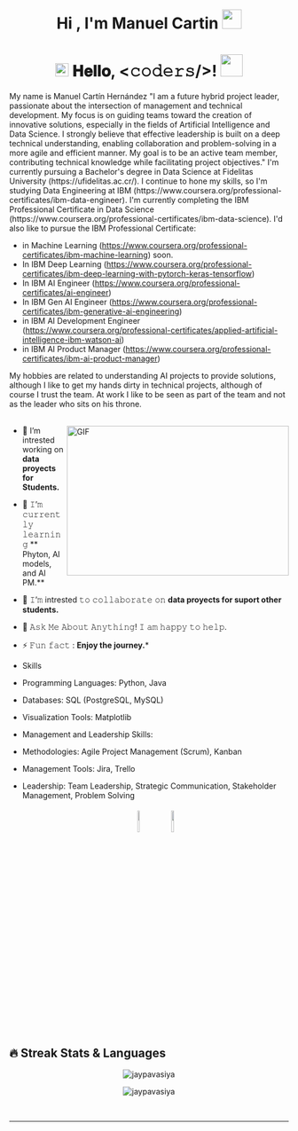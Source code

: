 <h1 align="center">Hi , I'm Manuel Cartin <img src="https://media.giphy.com/media/hvRJCLFzcasrR4ia7z/giphy.gif" width="35"></h1>

 
</h1>
<h1 align="center">
  <img src="GIF/Earth.gif" width="24px">
  𝐇𝐞𝐥𝐥𝐨, &lt;𝚌𝚘𝚍𝚎𝚛𝚜/&gt;!
  <img src="GIF/Hi.gif" width="40px" />
</h1>
My name is Manuel Cartín Hernández "I am a future hybrid project leader, passionate about the intersection of management and technical development. My focus is on guiding teams toward the creation of innovative solutions, especially in the fields of Artificial Intelligence and Data Science. I strongly believe that effective leadership is built on a deep technical understanding, enabling collaboration and problem-solving in a more agile and efficient manner. My goal is to be an active team member, contributing technical knowledge while facilitating project objectives."
I'm currently pursuing a Bachelor's degree in Data Science at Fidelitas University (https://ufidelitas.ac.cr/). I continue to hone my skills, so I'm studying Data Engineering at IBM (https://www.coursera.org/professional-certificates/ibm-data-engineer). I'm currently completing the IBM Professional Certificate in Data Science (https://www.coursera.org/professional-certificates/ibm-data-science). I'd also like to pursue the IBM Professional Certificate: 

- in Machine Learning (https://www.coursera.org/professional-certificates/ibm-machine-learning) soon.
- In IBM Deep Learning (https://www.coursera.org/professional-certificates/ibm-deep-learning-with-pytorch-keras-tensorflow)
- In IBM AI Engineer (https://www.coursera.org/professional-certificates/ai-engineer)
- In IBM Gen AI Engineer (https://www.coursera.org/professional-certificates/ibm-generative-ai-engineering)
- in IBM AI Development Engineer (https://www.coursera.org/professional-certificates/applied-artificial-intelligence-ibm-watson-ai)
- in IBM AI Product Manager (https://www.coursera.org/professional-certificates/ibm-ai-product-manager)

My hobbies are related to understanding AI projects to provide solutions, although I like to get my hands dirty in technical projects, although of course I trust the team. At work I like to be seen as part of the team and not as the leader who sits on his throne.
<br/>
<br/>

<p><img align="right" top="500" height="270" width="400" alt="GIF" src="https://github.com/sharif-islam96403/sharif-islam96403/blob/main/CatCode.gif">
</td>
<td width="50%" align="left">


- 🔭 I’m intrested working on **data proyects for Students.**
- 🌱 𝙸’𝚖 𝚌𝚞𝚛𝚛𝚎𝚗𝚝𝚕𝚢 𝚕𝚎𝚊𝚛𝚗𝚒𝚗𝚐 ** Phyton, AI models, and AI PM.**
- 👯 𝙸’𝚖 intrested 𝚝𝚘 𝚌𝚘𝚕𝚕𝚊𝚋𝚘𝚛𝚊𝚝𝚎 𝚘𝚗 **data proyects for suport other students.**
- 💬 𝙰𝚜𝚔 𝙼𝚎 𝙰𝚋𝚘𝚞𝚝 𝙰𝚗𝚢𝚝𝚑𝚒𝚗𝚐! 𝙸 𝚊𝚖 𝚑𝚊𝚙𝚙𝚢 𝚝𝚘 𝚑𝚎𝚕𝚙.
- ⚡ 𝙵𝚞𝚗 𝚏𝚊𝚌𝚝 : **Enjoy the journey.***
- Skills
- Programming Languages: Python, Java
- Databases: SQL (PostgreSQL, MySQL)
- Visualization Tools: Matplotlib
- Management and Leadership Skills:
- Methodologies: Agile Project Management (Scrum), Kanban
- Management Tools: Jira, Trello
- Leadership: Team Leadership, Strategic Communication, Stakeholder Management, Problem Solving
 
  <p align="center">
	<img width="10%" style="padding:5px" src="https://img.icons8.com/color/144/000000/java-coffee-cup-logo.png"/>
	<img width="10%" style="padding:5px" src="https://img.icons8.com/color/144/000000/python.png"/>
</p>

## 🔥 Streak Stats & Languages
<p align="center"><img src="https://github-readme-streak-stats.herokuapp.com/?user=ManuelCartin&theme=algolia" alt="jaypavasiya" /></p>
<p align="center"><img src="https://github-readme-stats.vercel.app/api/top-langs/?username=ManuelCartin&theme=algolia&layout=compact" alt="jaypavasiya" /></p>

<br>
<hr/>

<br/>
<br/>
